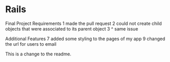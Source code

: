 # Rails


Final Project
Requirements
1 made the pull request
2 could not create child objects that were associated to its parent object
3 ^ same issue

Additional Features
7 added some styling to the pages of my app
9 changed the url for users to email



This is a change to the readme.
